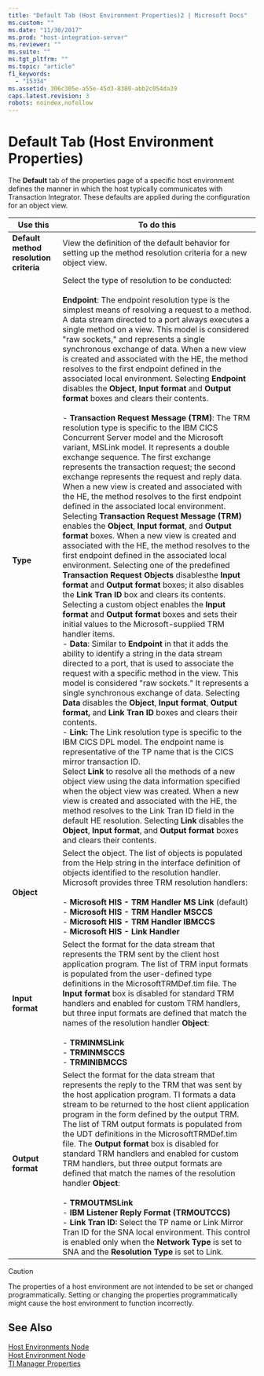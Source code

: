 ```yaml
---
title: "Default Tab (Host Environment Properties)2 | Microsoft Docs"
ms.custom: ""
ms.date: "11/30/2017"
ms.prod: "host-integration-server"
ms.reviewer: ""
ms.suite: ""
ms.tgt_pltfrm: ""
ms.topic: "article"
f1_keywords: 
  - "15334"
ms.assetid: 306c305e-a55e-45d3-8380-abb2c054da39
caps.latest.revision: 3
robots: noindex,nofollow
---
```

# Default Tab (Host Environment Properties)
The **Default** tab of the properties page of a specific host environment defines the manner in which the host typically communicates with Transaction Integrator. These defaults are applied during the configuration for an object view.  
  
|Use this|To do this|  
|--------------|----------------|  
|**Default method resolution criteria**|View the definition of the default behavior for setting up the method resolution criteria for a new object view.|  
|**Type**|Select the type of resolution to be conducted:<br /><br /> **Endpoint**: The endpoint resolution type is the simplest means of resolving a request to a method. A data stream directed to a port always executes a single method on a view. This model is considered "raw sockets," and represents a single synchronous exchange of data. When a new view is created and associated with the HE, the method resolves to the first endpoint defined in the associated local environment. Selecting **Endpoint** disables the **Object**, **Input format** and **Output format** boxes and clears their contents.<br /><br /> -   **Transaction Request Message (TRM)**: The TRM resolution type is specific to the IBM CICS Concurrent Server model and the Microsoft variant, MSLink model. It represents a double exchange sequence. The first exchange represents the transaction request; the second exchange represents the request and reply data.<br />     When a new view is created and associated with the HE, the method resolves to the first endpoint defined in the associated local environment. Selecting **Transaction Request Message (TRM)** enables the **Object**, **Input format**, and **Output format** boxes. When a new view is created and associated with the HE, the method resolves to the first endpoint defined in the associated local environment. Selecting one of the predefined **Transaction Request Objects** disablesthe **Input format** and **Output format** boxes; it also disables the **Link Tran ID** box and clears its contents. Selecting a custom object enables the **Input format** and **Output format** boxes and sets their initial values to the Microsoft-supplied TRM handler items.<br />-   **Data**: Similar to **Endpoint** in that it adds the ability to identify a string in the data stream directed to a port, that is used to associate the request with a specific method in the view. This model is considered "raw sockets." It represents a single synchronous exchange of data. Selecting **Data** disables the **Object**, **Input format**, **Output format,** and **Link Tran ID** boxes and clears their contents.<br />-   **Link:** The Link resolution type is specific to the IBM CICS DPL model. The endpoint name is representative of the TP name that is the CICS mirror transaction ID.<br />     Select **Link** to resolve all the methods of a new object view using the data information specified when the object view was created. When a new view is created and associated with the HE, the method resolves to the Link Tran ID field in the default HE resolution. Selecting **Link** disables the **Object**, **Input format**, and **Output format** boxes and clears their contents.|  
|**Object**|Select the object. The list of objects is populated from the Help string in the interface definition of objects identified to the resolution handler. Microsoft provides three TRM resolution handlers:<br /><br /> -   **Microsoft HIS - TRM Handler MS Link** (default)<br />-   **Microsoft HIS - TRM Handler MSCCS**<br />-   **Microsoft HIS - TRM Handler IBMCCS**<br />-   **Microsoft HIS - Link Handler**|  
|**Input format**|Select the format for the data stream that represents the TRM sent by the client host application program. The list of TRM input formats is populated from the user-defined type definitions in the MicrosoftTRMDef.tim file. The **Input format** box is disabled for standard TRM handlers and enabled for custom TRM handlers, but three input formats are defined that match the names of the resolution handler **Object**:<br /><br /> -   **TRMINMSLink**<br />-   **TRMINMSCCS**<br />-   **TRMINIBMCCS**|  
|**Output format**|Select the format for the data stream that represents the reply to the TRM that was sent by the host application program. TI formats a data stream to be returned to the host client application program in the form defined by the output TRM. The list of TRM output formats is populated from the UDT definitions in the MicrosoftTRMDef.tim file. The **Output format** box is disabled for standard TRM handlers and enabled for custom TRM handlers, but three output formats are defined that match the names of the resolution handler **Object**:<br /><br /> -   **TRMOUTMSLink**<br />-   **IBM Listener Reply Format (TRMOUTCCS)**<br />-   **Link Tran ID:** Select the TP name or Link Mirror Tran ID for the SNA local environment. This control is enabled only when the **Network Type** is set to SNA and the **Resolution Type** is set to Link.|  
  
> [!CAUTION]
>  The properties of a host environment are not intended to be set or changed programmatically. Setting or changing the properties programmatically might cause the host environment to function incorrectly.  
  
## See Also  
 [Host Environments Node](../core/host-environments-node1.md)   
 [Host Environment Node](../core/host-environment-node1.md)   
 [TI Manager Properties](../core/ti-manager-properties2.md)